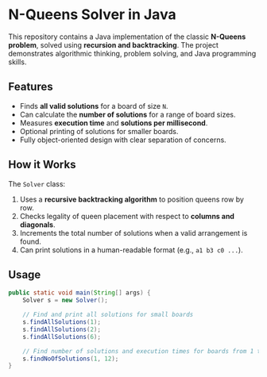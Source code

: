 # N-Queens Solver in Java

This repository contains a Java implementation of the classic **N-Queens problem**, solved using **recursion and backtracking**. The project demonstrates algorithmic thinking, problem solving, and Java programming skills.

## Features

- Finds **all valid solutions** for a board of size `N`.
- Can calculate the **number of solutions** for a range of board sizes.
- Measures **execution time** and **solutions per millisecond**.
- Optional printing of solutions for smaller boards.
- Fully object-oriented design with clear separation of concerns.

## How it Works

The `Solver` class:

1. Uses a **recursive backtracking algorithm** to position queens row by row.
2. Checks legality of queen placement with respect to **columns and diagonals**.
3. Increments the total number of solutions when a valid arrangement is found.
4. Can print solutions in a human-readable format (e.g., `a1 b3 c0 ...`).

## Usage

```java
public static void main(String[] args) {
    Solver s = new Solver();

    // Find and print all solutions for small boards
    s.findAllSolutions(1);
    s.findAllSolutions(2);
    s.findAllSolutions(6);

    // Find number of solutions and execution times for boards from 1 to 12
    s.findNoOfSolutions(1, 12);
}
